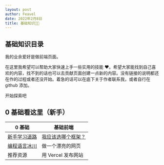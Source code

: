 ```yaml
---
layout: post
author: Feavel
date: 2022年2月8日
title: 基础知识👶🏻
---
```


<script>
  import New from '$lib/components/ui/badges/New.svelte';
</script>

## 基础知识目录

我的业余爱好是做前端页面。

在这里我希望可以帮助大家快速上手一些实用的技能 ❤️。希望大家能找到自己喜欢的内容，找不到的话也可以去贡献页面创建一点新的内容。没有链接的说明都还在作的过程或者还没开始。着急的话可以在底下关于作者联系我，或者自行在 github 添加。

开始探索吧

## 0 基础看这里（新手）

| 0 基础                                             | 基础前端                                                        |
| -------------------------------------------------- | --------------------------------------------------------------- |
| [新手学习道路](/learn/programming/roadmap) <New /> | [我应该选哪个框架？](/learn/programming/what-framework) <New /> |
| [编程语言冰川](/learn/programming/iceberg) <New /> | 做一个漂亮的网页                                                |
| 推荐资源                                           | 用 Vercel 发布网站                                              |

<!-- ## 前端开发

| Next.js            | Svelte Kit         |
| ------------------ | ------------------ |
| 为什么用 Next？    | 为什么用 Svelte ？ |
| 使用 Next 开发 PWA | Svelte 配置环境    |
| 待定 Next.js 功能  | Svelte Markdown    |

| Astro 教程      | Qwik             |
| --------------- | ---------------- |
| Astro 的优缺点  | 为什么使用 Qwik? |
| 搭建 Astro Blog | Qwik 环境搭建    |
| 添加 Themes     |                  |

## BAAS 开发

| Supabase Tutorials                      | PocketBase |
| --------------------------------------- | ---------- |
| Setup Supabase + Svelte Project         | Setup      |
| CRUD app with Supabase and SvelteKit    | ...        |
| Load more data onScroll with Supabase   | ...        |
| Dynamic routes with Svelte and Supabase | ...        |

## 桌面和手机应用开发

| 用 Tauri 做一个 Markdown 编辑工具 | 待定  |
| --------------------------------- | ----- |
| 工程配置                          | Setup |
| 页面设计                          | ...   |
| 功能                              | ...   |
| 发布                              | ...   | -->
